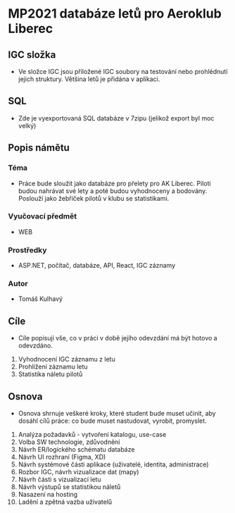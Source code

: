 # MP2021 databáze letů pro Aeroklub Liberec
## IGC složka
 - Ve složce IGC jsou přiložené IGC soubory na testování nebo prohlédnutí jejich struktury. Většina letů je přidána v aplikaci.
## SQL
 - Zde je vyexportovaná SQL databáze v 7zipu (jelikož export byl moc velký)
## Popis námětu
### Téma
 - Práce bude sloužit jako databáze pro přelety pro AK Liberec. Piloti budou nahrávat své lety a poté budou vyhodnoceny a bodovány. Poslouží jako žebříček pilotů v klubu se statistikami.
 ### Vyučovací předmět 
 - WEB
 ### Prostředky
 - ASP.NET, počítač, databáze, API, React, IGC záznamy
 ### Autor
 - Tomáš Kulhavý
 
 ## Cíle
 - Cíle popisují vše, co v práci v době jejího odevzdání má být hotovo a odevzdáno.

1. Vyhodnocení IGC záznamu z letu
2. Prohlížení záznamu letu
3. Statistika náletu pilotů

## Osnova
- Osnova shrnuje veškeré kroky, které student bude muset učinit, aby dosáhl cílů práce: co bude muset nastudovat, vyrobit, promyslet.
1.  Analýza požadavků - vytvoření katalogu, use-case
2.	Volba SW technologie, zdůvodnění
3.	Návrh ER/logického schématu databáze
4.	Návrh UI rozhraní (Figma, XD)
5.	Návrh systémové části aplikace (uživatelé, identita, administrace)
6.	Rozbor IGC, návrh vizualizace dat (mapy)
7.	Návrh části s vizualizací letu
8.	Návrh výstupů se statistikou náletů	
9.	Nasazení na hosting
10.	Ladění a zpětná vazba uživatelů

